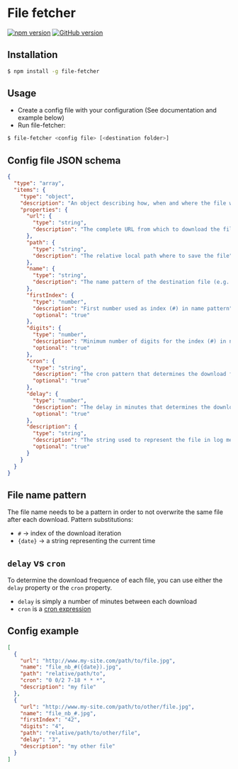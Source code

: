 File fetcher
============
[![npm version](https://badge.fury.io/js/file-fetcher.svg)](https://badge.fury.io/js/file-fetcher)
[![GitHub version](https://badge.fury.io/gh/pdonias%2Ffile-fetcher.svg)](https://badge.fury.io/gh/pdonias%2Ffile-fetcher)

## Installation

```sh
$ npm install -g file-fetcher
```

## Usage

- Create a config file with your configuration (See documentation and example below)
- Run file-fetcher:

```sh
$ file-fetcher <config file> [<destination folder>]
```

## Config file JSON schema

```json
{
  "type": "array",
  "items": {
    "type": "object",
    "description": "An object describing how, when and where the file will be downloaded",
    "properties": {
      "url": {
        "type": "string",
        "description": "The complete URL from which to download the file"
      },
      "path": {
        "type": "string",
        "description": "The relative local path where to save the file"
      },
      "name": {
        "type": "string",
        "description": "The name pattern of the destination file (e.g.: my-file-number-#.jpg)"
      },
      "firstIndex": {
        "type": "number",
        "description": "First number used as index (#) in name pattern",
        "optional": "true"
      },
      "digits": {
        "type": "number",
        "description": "Minimum number of digits for the index (#) in name pattern. Smaller numbers will be padded with 0s on the left.",
        "optional": "true"
      },
      "cron": {
        "type": "string",
        "description": "The cron pattern that determines the download frequence (delay can be used instead)",
        "optional": "true"
      },
      "delay": {
        "type": "number",
        "description": "The delay in minutes that determines the download frequence (cron can be used instead)",
        "optional": "true"
      },
      "description": {
        "type": "string",
        "description": "The string used to represent the file in log messages",
        "optional": "true"
      }
    }
  }
}
```

## File name pattern

The file name needs to be a pattern in order to not overwrite the same file after each download.
Pattern substitutions:
  - `#` → index of the download iteration
  - `{date}` → a string representing the current time

## `delay` vs `cron`

To determine the download frequence of each file, you can use either the `delay` property or the `cron` property.
- `delay` is simply a number of minutes between each download
- `cron` is a [cron expression](https://en.wikipedia.org/wiki/Cron)

## Config example

```json
[
  {
    "url": "http://www.my-site.com/path/to/file.jpg",
    "name": "file_nb_#({date}).jpg",
    "path": "relative/path/to",
    "cron": "0 0/2 7-18 * * *",
    "description": "my file"
  },
  {
    "url": "http://www.my-site.com/path/to/other/file.jpg",
    "name": "file_nb_#.jpg",
    "firstIndex": "42",
    "digits": "4",
    "path": "relative/path/to/other/file",
    "delay": "3",
    "description": "my other file"
  }
]
```
